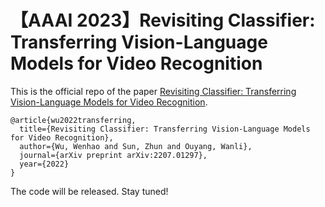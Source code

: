 # 【AAAI 2023】Revisiting Classifier: Transferring Vision-Language Models for Video Recognition

This is the official repo of the paper [Revisiting Classifier: Transferring Vision-Language Models for Video Recognition](https://arxiv.org/abs/2207.01297).

```
@article{wu2022transferring,
  title={Revisiting Classifier: Transferring Vision-Language Models for Video Recognition},
  author={Wu, Wenhao and Sun, Zhun and Ouyang, Wanli},
  journal={arXiv preprint arXiv:2207.01297},
  year={2022}
}
```

The code will be released. Stay tuned!
